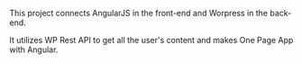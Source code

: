 This project connects AngularJS in the front-end and Worpress in the back-end.

It utilizes WP Rest API to get all the user's content and makes One Page App with Angular.